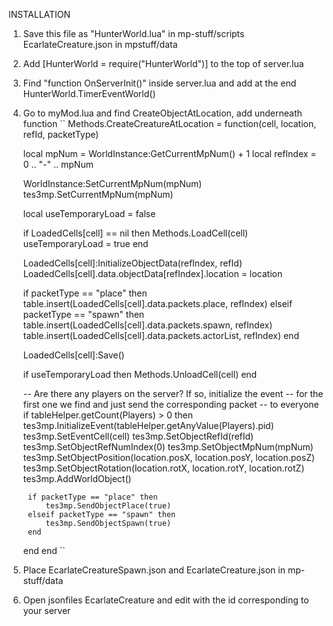 INSTALLATION

1) Save this file as "HunterWorld.lua" in mp-stuff/scripts
EcarlateCreature.json in mpstuff/data

2) Add [HunterWorld = require("HunterWorld")] to the top of server.lua

3) Find "function OnServerInit()" inside server.lua and add at the end
HunterWorld.TimerEventWorld()
		
4) Go to myMod.lua and find CreateObjectAtLocation, add underneath function
``
Methods.CreateCreatureAtLocation = function(cell, location, refId, packetType)

    local mpNum = WorldInstance:GetCurrentMpNum() + 1
    local refIndex =  0 .. "-" .. mpNum

    WorldInstance:SetCurrentMpNum(mpNum)
    tes3mp.SetCurrentMpNum(mpNum)

    local useTemporaryLoad = false

    if LoadedCells[cell] == nil then
        Methods.LoadCell(cell)
        useTemporaryLoad = true
    end

    LoadedCells[cell]:InitializeObjectData(refIndex, refId)
    LoadedCells[cell].data.objectData[refIndex].location = location

    if packetType == "place" then
        table.insert(LoadedCells[cell].data.packets.place, refIndex)
    elseif packetType == "spawn" then
        table.insert(LoadedCells[cell].data.packets.spawn, refIndex)
        table.insert(LoadedCells[cell].data.packets.actorList, refIndex)
    end

    LoadedCells[cell]:Save()

    if useTemporaryLoad then
        Methods.UnloadCell(cell)
    end

    -- Are there any players on the server? If so, initialize the event
    -- for the first one we find and just send the corresponding packet
    -- to everyone
    if tableHelper.getCount(Players) > 0 then
        tes3mp.InitializeEvent(tableHelper.getAnyValue(Players).pid)
        tes3mp.SetEventCell(cell)
        tes3mp.SetObjectRefId(refId)
        tes3mp.SetObjectRefNumIndex(0)
        tes3mp.SetObjectMpNum(mpNum)
        tes3mp.SetObjectPosition(location.posX, location.posY, location.posZ)
        tes3mp.SetObjectRotation(location.rotX, location.rotY, location.rotZ)
        tes3mp.AddWorldObject()

        if packetType == "place" then
            tes3mp.SendObjectPlace(true)
        elseif packetType == "spawn" then
            tes3mp.SendObjectSpawn(true)
        end
    end
end
``	
6) Place EcarlateCreatureSpawn.json and EcarlateCreature.json in mp-stuff/data

7) Open jsonfiles EcarlateCreature and edit with the id corresponding to your server


